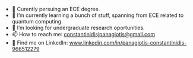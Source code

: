 - 🔭 Curently persuing an ECE degree.
- 🌱 I’m currently learning a bunch of stuff, spanning from ECE related to quantum computing.
- 🤔 I’m looking for undergraduate research oportunities.
- 📫 How to reach me: constantinidisjpanagiotis@gmail.com
- 🔹 Find me on LinkedIn: www.linkedin.com/in/panagiotis-constantinidis-966512279

<!--
**pConstantinidis/pConstantinidis** is a ✨ _special_ ✨ repository because its `README.md` (this file) appears on your GitHub profile.
-->
